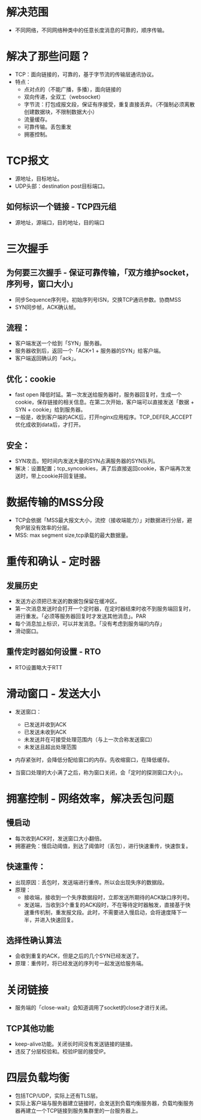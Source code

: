 # 解决范围
- 不同网络，不同网络种类中的任意长度消息的可靠的，顺序传输。

# 解决了那些问题？
- TCP：面向链接的，可靠的，基于字节流的传输层通讯协议。
- 特点：
  - 点对点的（不能广播，多播），面向链接的
  - 双向传递，全双工（websocket）
  - 字节流：打包成报文段，保证有序接受，重复直接丢弃。（不强制必须离散创建数据块，不限制数据大小）
  - 流量缓存。
  - 可靠传输。丢包重发
  - 拥塞控制。

# TCP报文
- 源地址，目标地址。
- UDP头部：destination post目标端口。

## 如何标识一个链接 - TCP四元组
- 源地址，源端口，目的地址，目的端口

# 三次握手

## 为何要三次握手 - 保证可靠传输，「双方维护socket，序列号，窗口大小」
- 同步Sequence序列号。初始序列号ISN，交换TCP通讯参数。协商MSS
- SYN同步帧，ACK确认帧。

## 流程：
- 客户端发送一个给到「SYN」服务器。
- 服务器收到后，返回一个「ACK+1 + 服务器的SYN」给客户端。
- 客户端返回确认的「ack」。

## 优化：cookie
- fast open 降低时延。第一次发送给服务器时，服务器回复时，生成一个cookie，保存链接的相关信息。在第二次开始，客户端可以直接发送「数据 + SYN + cookie」给到服务器。
- 一般是，收到客户端的ACK后，打开nginx应用程序。TCP_DEFER_ACCEPT优化成收到data后，才打开。

## 安全：
- SYN攻击。短时间内发送大量的SYN占满服务器的SYN队列。
- 解决：设置配置；tcp_syncookies，满了后直接返回cookie，客户端再次发送时，带上cookie并回复链接。

# 数据传输的MSS分段
- TCP会依据「MSS最大报文大小，流控（接收端能力）」对数据进行分层，避免IP层没有效率的分层。
- MSS: max segment size,tcp承载的最大数据量。

# 重传和确认 - 定时器

## 发展历史
- 发送方必须把已发送的数据包保留在缓冲区。
- 第一次消息发送时会打开一个定时器，在定时器结束时收不到服务端回复时，进行重发。「必须等服务器回复时才发送其他消息」。PAR
- 每个消息加上标识，可以并发消息。「没有考虑到服务端的内存」
- 滑动窗口。

## 重传定时器如何设置 - RTO
- RTO设置略大于RTT

# 滑动窗口 - 发送大小
- 发送窗口：
  - 已发送并收到ACK
  - 已发送未收到ACK
  - 未发送并在可接受处理范围内（与上一次合称发送窗口）
  - 未发送且超出处理范围

- 内存紧张时，会降低分配给窗口的内存。先收缩窗口，在降低缓存。
- 当窗口处理的大小满了之后，称为窗口关闭，会「定时的探测窗口大小」。

# 拥塞控制 - 网络效率，解决丢包问题

## 慢启动
- 每次收到ACK时，发送窗口大小翻倍。
- 拥塞避免：慢启动阈值，到达了阈值时（丢包），进行快速重传，快速恢复。

## 快速重传：
- 出现原因：丢包时，发送端进行重传。所以会出现失序的数据段。
- 原理：
  - 接收端，接收到一个失序数据段时，立即发送所期待的ACK缺口序列号。
  - 发送端，当收到3个重复的ACK段时，不在等待定时器触发，直接基于快速重传机制，重发报文段。此时，不需要进入慢启动，会将速度降下一半，并进入快速回复。

## 选择性确认算法
- 会收到重复的ACK，但是之后的几个SYN已经发送了。
- 原理：重传时，将已经发送的序列号一起发送给服务端。

# 关闭链接
- 服务端的「close-wait」会知道调用了socket的close才进行关闭。

## TCP其他功能
- keep-alive功能。关闭长时间没有发送链接的链接。
- 违反了分层校验和。校验IP层的接受IP。

# 四层负载均衡
- 包括TCP/UDP，实际上还有TLS层。
- 实际上客户端与服务器建立链接时，会发送到负载均衡服务器，负载均衡服务器再建立一个TCP链接到服务集群里的一台服务器上。